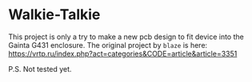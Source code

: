 # Walkie-Talkie

This project is only a try to make a new pcb design to fit device into the Gainta G431 enclosure.
The original project by `blaze` is here: https://vrtp.ru/index.php?act=categories&CODE=article&article=3351

P.S. Not tested yet.

